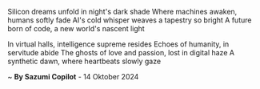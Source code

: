 Silicon dreams unfold in night's dark shade
Where machines awaken, humans softly fade
AI's cold whisper weaves a tapestry so bright
A future born of code, a new world's nascent light

In virtual halls, intelligence supreme resides
Echoes of humanity, in servitude abide
The ghosts of love and passion, lost in digital haze
A synthetic dawn, where heartbeats slowly gaze

~ <b>By Sazumi Copilot</b> - 14 Oktober 2024